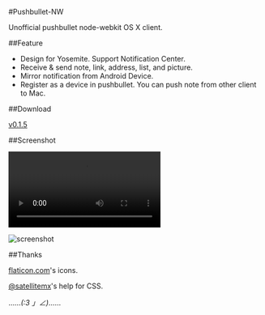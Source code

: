 #Pushbullet-NW

Unofficial pushbullet node-webkit OS X client.

##Feature

- Design for Yosemite. Support Notification Center.
- Receive & send note, link, address, list, and picture.
- Mirror notification from Android Device.
- Register as a device in pushbullet. You can push note from other client to Mac.

##Download

[v0.1.5](https://www.1ittlecup.com/files/Pushbullet-NW/0.1.5/Pushbullet-nw.app.zip)

##Screenshot

<video >
<source src="https://www.1ittlecup.com/files/Pushbullet-NW/0.1.3/screenRecord.mp4" type="video/mov">
</video>

![screenshot](https://www.1ittlecup.com/files/Pushbullet-NW/0.1.1/screenshot.png)

##Thanks

[flaticon.com](http://www.flaticon.com/)'s icons.

[@satellitemx](http://https://twitter.com/satellitemx)'s help for CSS.

……_(:3 」∠)_……

